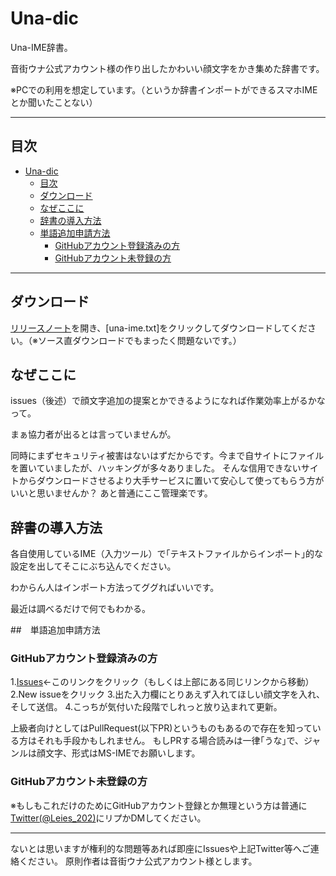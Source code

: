 # Una-dic
Una-IME辞書。

音街ウナ公式アカウント様の作り出したかわいい顔文字をかき集めた辞書です。

※PCでの利用を想定しています。（というか辞書インポートができるスマホIMEとか聞いたことない）

---

## 目次
<!-- TOC -->

- [Una-dic](#una-dic)
    - [目次](#目次)
    - [ダウンロード](#ダウンロード)
    - [なぜここに](#なぜここに)
    - [辞書の導入方法](#辞書の導入方法)
    - [単語追加申請方法](#単語追加申請方法)
        - [GitHubアカウント登録済みの方](#githubアカウント登録済みの方)
        - [GitHubアカウント未登録の方](#githubアカウント未登録の方)

<!-- /TOC -->

---

## ダウンロード

[リリースノート](https://github.com/eizi2002/Una-dic/releases)を開き、[una-ime.txt]をクリックしてダウンロードしてください。（※ソース直ダウンロードでもまったく問題ないです。）

## なぜここに
issues（後述）で顔文字追加の提案とかできるようになれば作業効率上がるかなって。

まぁ協力者が出るとは言っていませんが。

同時にまずセキュリティ被害はないはずだからです。今まで自サイトにファイルを置いていましたが、ハッキングが多々ありました。
そんな信用できないサイトからダウンロードさせるより大手サービスに置いて安心して使ってもらう方がいいと思いませんか？
あと普通にここ管理楽です。

## 辞書の導入方法
各自使用しているIME（入力ツール）で｢テキストファイルからインポート｣的な設定を出してそこにぶち込んでください。

わからん人はインポート方法ってググればいいです。

最近は調べるだけで何でもわかる。

##　単語追加申請方法
### GitHubアカウント登録済みの方
1.[Issues](https://github.com/eizi2002/Una-dic/issues)←このリンクをクリック（もしくは上部にある同じリンクから移動）
2.New issueをクリック
3.出た入力欄にとりあえず入れてほしい顔文字を入れ、そして送信。
4.こっちが気付いた段階でしれっと放り込まれて更新。

上級者向けとしてはPullRequest(以下PR)というものもあるので存在を知っている方はそれも手段かもしれません。
もしPRする場合読みは一律｢うな｣で、ジャンルは顔文字、形式はMS-IMEでお願いします。

### GitHubアカウント未登録の方
※もしもこれだけのためにGitHubアカウント登録とか無理という方は普通に[Twitter(@Leies_202)](https://twitter.com/leies_202)にリプかDMしてください。

---

ないとは思いますが権利的な問題等あれば即座にIssuesや上記Twitter等へご連絡ください。
原則作者は音街ウナ公式アカウント様とします。